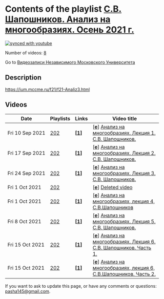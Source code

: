 # Contents of the playlist [С.В. Шапошников. Анализ на многообразиях. Осень 2021 г.](https://www.youtube.com/playlist?list=PLp9ABVh6_x4GL5mJNC-I98FEhdFisEyeN)

[![synced with youtube](https://img.shields.io/github/last-commit/mathphysschool/mathphysschool.github.io/autoupdate1?label=synced%20with%20youtube)](#)

Number of videos: [8](#videos)

Go to [Видеозаписи Независимого Московского Университета](../README.md)

## Description

<https://ium.mccme.ru/f21/f21-Analiz3.html>

## Videos

|Date|Playlists|Links|Video title|
|---|---|---|---|
| Fri&nbsp;10&nbsp;Sep&nbsp;2021 | [202](../playlists/202 "С.В. Шапошников. Анализ на многообразиях. Осень 2021 г.") | [**[1]**](https://ium.mccme.ru/f21/f21-Analiz3.html) | [[**e**](https://studio.youtube.com/video/ijz6vbpeT-M/edit "Edit")] [Анализ на многообразиях. Лекция 1. С.В. Шапошников.](https://www.youtube.com/watch?v=ijz6vbpeT-M&list=PLp9ABVh6_x4GL5mJNC-I98FEhdFisEyeN "Лекция для 2 курса.&#013;&#013;&#013;https://ium.mccme.ru/f21/f21-Analiz3.html") |
| Fri&nbsp;17&nbsp;Sep&nbsp;2021 | [202](../playlists/202 "С.В. Шапошников. Анализ на многообразиях. Осень 2021 г.") | [**[1]**](https://ium.mccme.ru/f21/f21-Analiz3.html) | [[**e**](https://studio.youtube.com/video/pufNZ5fUw54/edit "Edit")] [Анализ на многообразиях. Лекция 2. С.В. Шапошников.](https://www.youtube.com/watch?v=pufNZ5fUw54&list=PLp9ABVh6_x4GL5mJNC-I98FEhdFisEyeN "https://ium.mccme.ru/f21/f21-Analiz3.html") |
| Fri&nbsp;24&nbsp;Sep&nbsp;2021 | [202](../playlists/202 "С.В. Шапошников. Анализ на многообразиях. Осень 2021 г.") | [**[1]**](https://ium.mccme.ru/f21/f21-Analiz3.html) | [[**e**](https://studio.youtube.com/video/2Vt-92QJxcw/edit "Edit")] [Анализ на многообразиях. Лекция 3. С.В. Шапошников.](https://www.youtube.com/watch?v=2Vt-92QJxcw&list=PLp9ABVh6_x4GL5mJNC-I98FEhdFisEyeN "https://ium.mccme.ru/f21/f21-Analiz3.html") |
| Fri&nbsp;1&nbsp;Oct&nbsp;2021 | [202](../playlists/202 "С.В. Шапошников. Анализ на многообразиях. Осень 2021 г.") |  | [[**e**](https://studio.youtube.com/video/uPRvHlge63s/edit "Edit")] [Deleted video](https://www.youtube.com/watch?v=uPRvHlge63s&list=PLp9ABVh6_x4GL5mJNC-I98FEhdFisEyeN "This video is unavailable.") |
| Fri&nbsp;1&nbsp;Oct&nbsp;2021 | [202](../playlists/202 "С.В. Шапошников. Анализ на многообразиях. Осень 2021 г.") | [**[1]**](https://ium.mccme.ru/f21/f21-Analiz3.html) | [[**e**](https://studio.youtube.com/video/qCGNRKr_rvQ/edit "Edit")] [Анализ на многообразиях, лекция 4, С.В.Шапошников](https://www.youtube.com/watch?v=qCGNRKr_rvQ&list=PLp9ABVh6_x4GL5mJNC-I98FEhdFisEyeN "https://ium.mccme.ru/f21/f21-Analiz3.html") |
| Fri&nbsp;8&nbsp;Oct&nbsp;2021 | [202](../playlists/202 "С.В. Шапошников. Анализ на многообразиях. Осень 2021 г.") | [**[1]**](https://ium.mccme.ru/f21/f21-Analiz3.html) | [[**e**](https://studio.youtube.com/video/gIXAdk2SbGA/edit "Edit")] [Анализ на многообразиях. Лекция 5. С.В. Шапошников.](https://www.youtube.com/watch?v=gIXAdk2SbGA&list=PLp9ABVh6_x4GL5mJNC-I98FEhdFisEyeN "https://ium.mccme.ru/f21/f21-Analiz3.html") |
| Fri&nbsp;15&nbsp;Oct&nbsp;2021 | [202](../playlists/202 "С.В. Шапошников. Анализ на многообразиях. Осень 2021 г.") | [**[1]**](https://ium.mccme.ru/f21/f21-Analiz3.html) | [[**e**](https://studio.youtube.com/video/zbEF-Y1-HL8/edit "Edit")] [Анализ на многообразиях. Лекция 6. С.В. Шапошников. Часть 1.](https://www.youtube.com/watch?v=zbEF-Y1-HL8&list=PLp9ABVh6_x4GL5mJNC-I98FEhdFisEyeN "https://ium.mccme.ru/f21/f21-Analiz3.html") |
| Fri&nbsp;15&nbsp;Oct&nbsp;2021 | [202](../playlists/202 "С.В. Шапошников. Анализ на многообразиях. Осень 2021 г.") | [**[1]**](https://ium.mccme.ru/f21/f21-Analiz3.html) | [[**e**](https://studio.youtube.com/video/y5iktrLRJ8I/edit "Edit")] [Анализ на многообразиях, лекция 6, С.В.Шапошников. Часть 2.](https://www.youtube.com/watch?v=y5iktrLRJ8I&list=PLp9ABVh6_x4GL5mJNC-I98FEhdFisEyeN "https://ium.mccme.ru/f21/f21-Analiz3.html") |


 If you want to ask to update this page, or have any comments or questions: <pasha145@gmail.com>.